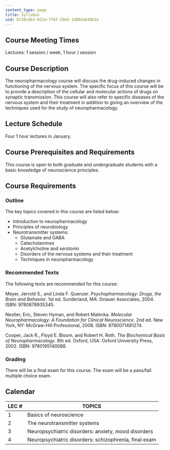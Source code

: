 ```yaml
---
content_type: page
title: Syllabus
uid: b738cdb3-021e-7fdf-29e5-1d80da840b3a
---
```


Course Meeting Times
--------------------

Lectures: 1 session / week, 1 hour / session

Course Description
------------------

The neuropharmacology course will discuss the drug-induced changes in functioning of the nervous system. The specific focus of this course will be to provide a description of the cellular and molecular actions of drugs on synaptic transmission. This course will also refer to specific diseases of the nervous system and their treatment in addition to giving an overview of the techniques used for the study of neuropharmacology.

Lecture Schedule
----------------

Four 1 hour lectures in January.

Course Prerequisites and Requirements
-------------------------------------

This course is open to both graduate and undergraduate students with a basic knowledge of neuroscience principles.

Course Requirements
-------------------

### Outline

The key topics covered in this course are listed below:

*   Introduction to neuropharmacology
*   Principles of neurobiology
*   Neurotransmitter systems:
    *   Glutamate and GABA
    *   Catecholamines
    *   Acetylcholine and serotonin
    *   Disorders of the nervous systems and their treatment
    *   Techniques in neuropharmacology

### Recommended Texts

The following texts are recommended for this course:

Meyer, Jerrold S., and Linda F. Quenzer. _Psychopharmacology: Drugs, the Brain and Behavior_. 1st ed. Sunderland, MA: Sinauer Associates, 2004. ISBN: 9780878935345.

Nestler, Eric, Steven Hyman, and Robert Malenka. _Molecular Neuropharmacology: A Foundation for Clinical Neuroscience_. 2nd ed. New York, NY: McGraw-Hill Professional, 2008. ISBN: 9780071481274.

Cooper, Jack R., Floyd E. Bloom, and Robert H. Roth. _The Biochemical Basis of Neuropharmacology_. 8th ed. Oxford, USA: Oxford University Press, 2002. ISBN: 9780195140088.

### Grading

There will be a final exam for this course. The exam will be a pass/fail multiple choice exam.

Calendar
--------

| LEC # | TOPICS |
| --- | --- |
| 1 | Basics of neuroscience |
| 2 | The neurotransmitter systems |
| 3 | Neuropsychiatric disorders: anxiety, mood disorders |
| 4 | Neuropsychiatric disorders: schizophrenia, final exam